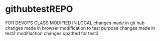 # githubtestREPO
FOR DEVOPS CLASS 
MODIFIED IN LOCAL
changes made in git hub
changes made in browser
modification to test purpose 
changes made in test2
modifiaction changes upadted for test3